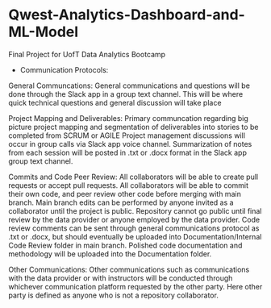 # Qwest-Analytics-Dashboard-and-ML-Model
Final Project for UofT Data Analytics Bootcamp

* Communication Protocols:

General Communcations: General communications and questions will be done through the Slack app in a group text channel. This will be where quick technical questions and general discussion will take place

Project Mapping and Deliverables: Primary communcation regarding big picture project mapping and segmentation of deliverables into stories to be completed from SCRUM or AGILE Project management discussions will occur in group calls via Slack app voice channel.  Summarization of notes from each session will be posted in .txt or .docx format in the Slack app group text channel.

Commits and Code Peer Review: All collaborators will be able to create pull requests or accept pull requests. All collaborators will be able to commit their own code, and peer review other code before merging with main branch. Main branch edits can be performed by anyone invited as a collaborator until the project is public. Repository cannot go public until final review by the data provider or anyone employed by the data provider. Code review comments can be sent through general communications protocol as .txt or .docx, but should eventually be uploaded into Documentation/Internal Code Review folder in main branch.  Polished code documentation and methodology will be uploaded into the Documentation folder.

Other Communications: Other communications such as communications with the data provider or with instructors will be conducted through whichever communication platform requested by the other party. Here other party is defined as anyone who is not a repository collaborator.




